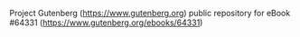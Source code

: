 Project Gutenberg (https://www.gutenberg.org) public repository for
eBook #64331 (https://www.gutenberg.org/ebooks/64331)
